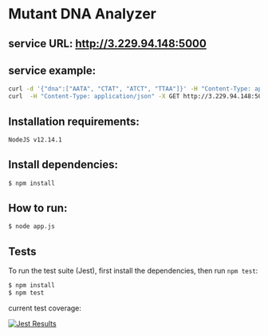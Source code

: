 # Mutant DNA Analyzer

## service URL: http://3.229.94.148:5000

## service example:

```bash
curl -d '{"dna":["AATA", "CTAT", "ATCT", "TTAA"]}' -H "Content-Type: application/json" -X POST http://3.229.94.148:5000/mutant
curl  -H "Content-Type: application/json" -X GET http://3.229.94.148:5000/stats
```

## Installation requirements:

```bash
NodeJS v12.14.1
```

## Install dependencies:

```bash
$ npm install
```
## How to run:

```bash
$ node app.js
```

## Tests

  To run the test suite (Jest), first install the dependencies, then run `npm test`:

```bash
$ npm install
$ npm test
```

current test coverage:

[![Jest Results](https://i.imgur.com/GaJ9ZOg.png "Jest Results")](https://i.imgur.com/GaJ9ZOg.png "Jest Results")
